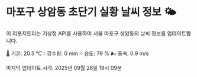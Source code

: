 
# 마포구 상암동 초단기 실황 날씨 정보 🌤️

이 리포지토리는 기상청 API를 사용하여 서울 마포구 상암동의 날씨 정보를 업데이트합니다. 

🌡️ 기온: 20.5 ℃
💧 강수량: 0 mm
💦 습도: 79 %
🌬️ 풍속: 0.9 m/s

마지막 업데이트 시각: 2025년 09월 28일 19시 09분    
